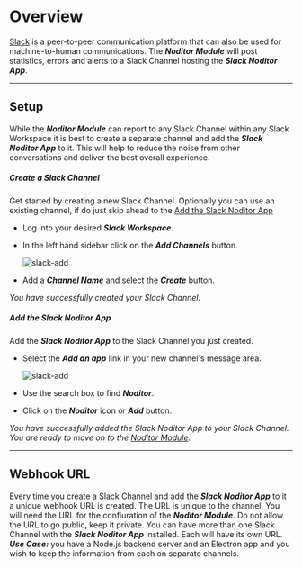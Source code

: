 # Overview

[Slack](https:www.slack.com) is a peer-to-peer communication platform that can also be used for machine-to-human communications. 
The ***Noditor Module*** will post statistics, errors and alerts to a Slack Channel hosting the ***Slack Noditor App***.

<!--iframe width="300" height="215" src="https://www.youtube.com/embed/7YUTc4Cigc8" frameborder="0" allow="accelerometer; autoplay; clipboard-write; encrypted-media; gyroscope; picture-in-picture" allowfullscreen></iframe-->

---

## Setup

While the ***Noditor Module*** can report to any Slack Channel within any Slack Workspace it is best to create a separate channel
and add the ***Slack Noditor App*** to it. This will help to reduce the noise from other conversations
and deliver the best overall experience.

##### Create a Slack Channel

Get started by creating a new Slack Channel. Optionally you can use an existing channel, if do just skip ahead to the
[Add the Slack Noditor App](/slack/main.md?id=Add-the-Slack-Noditor-App)

- Log into your desired ***Slack Workspace***.

- In the left hand sidebar click on the ***Add Channels*** button.

  ![slack-add](/_images/slack-add-channel.png)

- Add a ***Channel Name*** and select the ***Create*** button.

*You have successfully created your Slack Channel.*

##### Add the Slack Noditor App

Add the ***Slack Noditor App*** to the Slack Channel you just created.

- Select the ***Add an app*** link in your new channel's message area.

  ![slack-add](/_images/slack-add-app.png)

- Use the search box to find ***Noditor***.

- Click on the ***Noditor*** icon or ***Add*** button.

*You have successfully added the Slack Noditor App to your Slack Channel. You are ready to move on to the
[Noditor Module](/noditor/main.md?id=Noditor-Module-Overview).*

---

## Webhook URL

Every time you create a Slack Channel and add the ***Slack Noditor App*** to it a unique webhook URL is created. The URL is
unique to the channel. You will need the URL for the confiuration of the ***Noditor Module***. Do not allow the URL to go public,
keep it private. You can have more than one Slack Channel with the ***Slack Noditor App*** installed. Each will have its own URL. 
***Use Case:*** you have a Node.js backend server and an Electron app and you wish to keep the information from each on separate channels.
  
